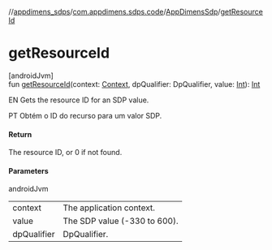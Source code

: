 //[appdimens_sdps](../../../index.md)/[com.appdimens.sdps.code](../index.md)/[AppDimensSdp](index.md)/[getResourceId](get-resource-id.md)

# getResourceId

[androidJvm]\
fun [getResourceId](get-resource-id.md)(context: [Context](https://developer.android.com/reference/kotlin/android/content/Context.html), dpQualifier: DpQualifier, value: [Int](https://kotlinlang.org/api/core/kotlin-stdlib/kotlin/-int/index.html)): [Int](https://kotlinlang.org/api/core/kotlin-stdlib/kotlin/-int/index.html)

EN Gets the resource ID for an SDP value.

PT Obtém o ID do recurso para um valor SDP.

#### Return

The resource ID, or 0 if not found.

#### Parameters

androidJvm

| | |
|---|---|
| context | The application context. |
| value | The SDP value (-330 to 600). |
| dpQualifier | DpQualifier. |